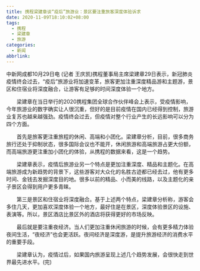 ```yaml
---
title: 携程梁建章谈“疫后”旅游业：景区要注重旅客深度体验诉求
date: 2020-11-09T18:10:02+08:00
tags:
  - 携程
  - 梁建章
  - 旅游
categories:
  - 新闻
abbrlink:
---
```


中新网成都10月29日电 (记者 王庆凯)携程董事局主席梁建章29日表示，新冠肺炎疫情终会过去，“疫后”旅游业将加速变革，旅客更加注重深度精品游和主题游，景区和住宿业将深度融合，让游客有足够的时间深度体验一个地方。

　　梁建章在当日举行的2020携程集团全球合作伙伴峰会上表示，受疫情影响，今年旅游业的数字确实让人很沉重，但好的是目前疫情在国内已经得到控制，旅游业复苏也越来越强劲。疫情终会过去，但疫情对整个行业产生的长远影响可以分为四个方面。

　　首先是旅客更注重旅程的休闲、高端和小团化。梁建章分析，目前，很多商务旅行还处于抑制状态，很多国际会议也不能开，休闲旅游和高端旅游占更大份额，而高端旅游更注重加小团化的体验，从携程的数据来看，这是一个趋势。

　　梁建章表示，疫情后旅游业另一个特点是更加注重深度、精品和主题化。在高端旅游成为新趋势的背景下，这些游客对大众化的名胜古迹都已经去过，他有更多时间、金钱去发掘深度目的地。很多以前的精品、小而美的线路，以及主题化的亲子景区会得到用户更多青睐。

　　第三是景区和住宿业将深度融合。基于上述两个特点，梁建章分析称，游客会多住几天，更加喜欢深度体验一个地方，最好住是在景区，深度体验景区的设施、表演等。所以，景区酒店比景区外的酒店将获得更好的市场反映。

　　最后就是要注重夜经济。当人们更加注重休闲旅游的时候，会有更多精力体验夜间生活，“夜经济”也会更活跃。夜间经济是深度游，是提升旅游经济的消费水平的重要手段。

　　梁建章认为，疫情过后，如果国内旅游呈现上述几个趋势发展，会很快走到世界最先进水平。(完)